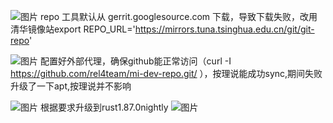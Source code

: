 ![图片](https://github.com/user-attachments/assets/708032bb-bd64-4e5c-a418-18cb37bf636a)
repo 工具默认从 gerrit.googlesource.com 下载，导致下载失败，改用清华镜像站export REPO_URL='https://mirrors.tuna.tsinghua.edu.cn/git/git-repo'


![图片](https://github.com/user-attachments/assets/938862db-41ab-48b1-bb65-0877a59171b5)
配置好外部代理，确保github能正常访问（curl -I https://github.com/rel4team/mi-dev-repo.git/
），按理说能成功sync,期间失败升级了一下apt,按理说并不影响

![图片](https://github.com/user-attachments/assets/e5b63db0-8f3a-41c9-9711-e5cccce2f8da)
根据要求升级到rust1.87.0nightly
![图片](https://github.com/user-attachments/assets/1682eb10-2692-4860-9571-9c0eb06a39ee)

